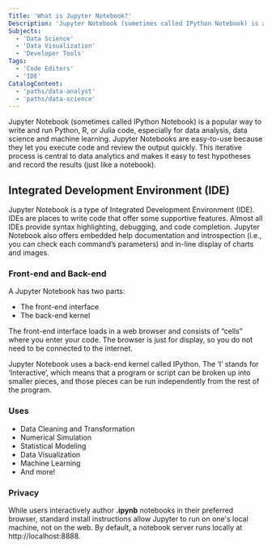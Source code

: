 ```yaml
---
Title: 'What is Jupyter Notebook?'
Description: 'Jupyter Notebook (sometimes called IPython Notebook) is a popular way to write and run Python, R, or Julia code, especially for data analysis, data science and machine learning. Jupyter Notebooks are easy-to-use because they let you execute code and review the output quickly. This iterative process is central to data analytics and makes it easy to test hypotheses and record the results (just like a notebook). Jupyter Notebook is a type of Integrated Development Environment (IDE). IDEs are places to write code that offer some supportive features. Almost all IDEs provide syntax highlighting, debugging, and code completion. Jupyter Notebook also offers embedded help documentation and introspection (i.e., you can check each command’s parameters) and in-line display of charts and images. A Jupyter Notebook has two parts: - The front-end interface - The back-end kernel The front-end interface loads in a web browser and consists of “cells” where you enter your code. The browser is just for display, so you do not need to be connected to the internet. Jupyter Notebook uses a back-end kernel called IPython. The ‘I’ stands for ‘Interactive’, which means that a program or script can be broken up into smaller pieces, and those pieces can be run independently from the rest of the program.'
Subjects:
  - 'Data Science'
  - 'Data Visualization'
  - 'Developer Tools'
Tags:
  - 'Code Editors'
  - 'IDE'
CatalogContent:
  - 'paths/data-analyst'
  - 'paths/data-science'
---
```


Jupyter Notebook (sometimes called IPython Notebook) is a popular way to write and run Python, R, or Julia code, especially for data analysis, data science and machine learning. Jupyter Notebooks are easy-to-use because they let you execute code and review the output quickly. This iterative process is central to data analytics and makes it easy to test hypotheses and record the results (just like a notebook).

## Integrated Development Environment (IDE)

Jupyter Notebook is a type of Integrated Development Environment (IDE). IDEs are places to write code that offer some supportive features. Almost all IDEs provide syntax highlighting, debugging, and code completion. Jupyter Notebook also offers embedded help documentation and introspection (i.e., you can check each command’s parameters) and in-line display of charts and images.

### Front-end and Back-end

A Jupyter Notebook has two parts:

- The front-end interface
- The back-end kernel

The front-end interface loads in a web browser and consists of “cells” where you enter your code. The browser is just for display, so you do not need to be connected to the internet.

Jupyter Notebook uses a back-end kernel called IPython. The ‘I’ stands for ‘Interactive’, which means that a program or script can be broken up into smaller pieces, and those pieces can be run independently from the rest of the program.

### Uses

- Data Cleaning and Transformation
- Numerical Simulation
- Statistical Modeling
- Data Visualization
- Machine Learning
- And more!

### Privacy

While users interactively author **.ipynb** notebooks in their preferred browser, standard install instructions allow Jupyter to run on one's local machine, not on the web. By default, a notebook server runs locally at http://localhost:8888.
